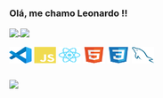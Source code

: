 ### Olá, me chamo Leonardo !!

<a href="">
  <img height="200" align="center" src="https://github-readme-stats.vercel.app/api/top-langs/?username=leobez&theme=tokyonight&layout=compact" />
</a>

<a href="">
  <img height="200" align="center" src="https://github-readme-stats.vercel.app/api?username=leobez&theme=tokyonight" />
</a>


<div style="display: inline_block"><br>
  <img align="center" alt="leobez-vscode" height="30" width="40" src="https://raw.githubusercontent.com/devicons/devicon/master/icons/vscode/vscode-original.svg">
  <img align="center" alt="leobez-Js" height="30" width="40" src="https://raw.githubusercontent.com/devicons/devicon/master/icons/javascript/javascript-plain.svg">
  <img align="center" alt="leobez-React" height="30" width="40" src="https://raw.githubusercontent.com/devicons/devicon/master/icons/react/react-original.svg">
  <img align="center" alt="leobez-HTML" height="30" width="40" src="https://raw.githubusercontent.com/devicons/devicon/master/icons/html5/html5-original.svg">
  <img align="center" alt="leobez-CSS" height="30" width="40" src="https://raw.githubusercontent.com/devicons/devicon/master/icons/css3/css3-original.svg">
  <img align="center" alt="leobez-mysql" height="30" width="40" src="https://raw.githubusercontent.com/devicons/devicon/master/icons/mysql/mysql-original.svg">
</div>

##

<div> 
  <a href="https://www.linkedin.com/in/leonardo-de-souza-bezerra-452b42204" target="_blank"><img src="https://img.shields.io/badge/-LinkedIn-%230077B5?style=for-the-badge&logo=linkedin&logoColor=white" target="_blank"></a> 
</div>

